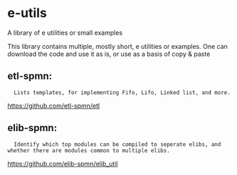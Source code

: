 # e-utils
A library of e utilities or small examples

This library contains multiple, mostly short, e utilities or examples. One can download the code and use it as is, or use as a basis of copy & paste



  etl-spmn: 
  --------
  
      Lists templates, for implementing Fifo, Lifo, Linked list, and more.
  https://github.com/etl-spmn/etl 
    
      
      
      
      

 
 elib-spmn:
 ----------
      Identify which top modules can be compiled to seperate elibs, and whether there are modules common to multiple elibs.
https://github.com/elib-spmn/elib_util
     
      

